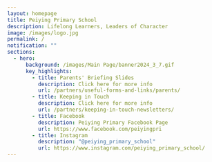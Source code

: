```yaml
---
layout: homepage
title: Peiying Primary School
description: Lifelong Learners, Leaders of Character
image: /images/logo.jpg
permalink: /
notification: ""
sections:
  - hero:
      background: /images/Main Page/banner2024_3_7.gif
      key_highlights:
        - title: Parents' Briefing Slides
          description: Click here for more info
          url: /partners/useful-forms-and-links/parents/
        - title: Keeping in Touch
          description: Click here for more info
          url: /partners/keeping-in-touch-newsletters/
        - title: Facebook
          description: Peiying Primary Facebook Page
          url: https://www.facebook.com/peiyingpri
        - title: Instagram
          description: "@peiying_primary_school"
          url: https://www.instagram.com/peiying_primary_school/
---
```

